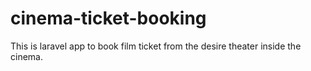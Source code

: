 # cinema-ticket-booking
This is laravel app to book film ticket from the desire theater inside the cinema.
